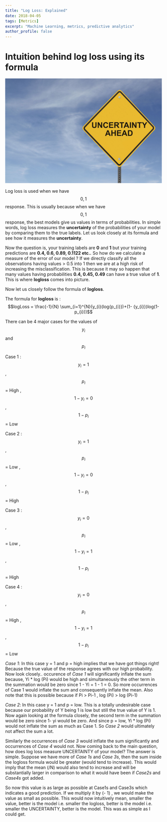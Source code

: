 ```yaml
---
title: "Log Loss: Explained"
date: 2018-04-05
tags: [Metrics]
excerpt: "Machine Learning, metrics, predictive analytics"
author_profile: false
---
```


# Intuition behind log loss using its formula

![Uncertainty](/images/uncertainty_2.jpg)

Log loss is used when we have $${0,1}$$ response. This is usually because when we have $${0,1}$$ response, the best models give us values in terms of probabilities.
In simple words, log loss measures the **uncertainty** of the probabilities of your model by comparing them to the true labels. Let us look closely at its formula and see how it measures the **uncertainty**.


Now the question is, your training labels are **0** and **1** but your training predictions are **0.4, 0.6, 0.89, 0.1122 etc..** So how do we calculate a measure of the error of our model ? If we directly classify all the observations having values > 0.5 into 1 then we are at a high risk of increasing the misclassification. This is because it may so happen that many values having probabilities **0.4, 0.45, 0.49** can have a true value of **1**.
This is where **logloss** comes into picture.


Now let us closely follow the formula of **logloss**.


The formula for **logloss** is :
$$logLoss  =  \frac{-1}{N}  \sum_{i=1}^{N}(y_{i}(log{p_{i}})+(1- {y_{i}})log(1-p_{i}))$$

There can be 4 major cases for the values of $$y_{i}$$ and $$p_{i}$$

Case 1 : $$y_{i} = 1 $$ , $$p_{i}$$ = High , $$ 1 - y_{i} = 0$$ , $$1 - p_{i}$$ = Low


Case 2 : $$y_{i} = 1 $$ , $$p_{i}$$ = Low , $$ 1 - y_{i} = 0$$ , $$1 - p_{i}$$ = High


Case 3 : $$y_{i} = 0 $$ , $$p_{i}$$ = Low , $$ 1 - y_{i} = 1$$ , $$1 - p_{i}$$ = High


Case 4 : $$y_{i} = 0 $$ , $$p_{i}$$ = High , $$ 1 - y_{i} = 1$$ , $$1 - p_{i}$$ = Low

*Case 1*:
In this case y = 1 and p = high implies that we have got things right! Because the true value of the response agrees with our high probability. Now look closely.. occurence of *Case 1* will significantly inflate the sum because, Yi * log (Pi) would be high and simultaneously the other term in the summation would be zero since 1 - Yi = 1 - 1 = 0. So more occurrences of Case 1 would inflate the sum and consequently inflate the mean.
Also note that this is possible because if Pi > Pi-1 , log (Pi) > log (Pi-1)


*Case 2*:
In this case y = 1 and p = low. This is a totally undesirable case because our probability of Y being 1 is low but still the true value of Y is 1. Now again looking at the formula closely, the second term in the summation would be zero since 1- yi would be zero. And since p = low, Yi * log (Pi) would not inflate the sum as much as Case 1. So *Case 2* would ultimately not affect the sum a lot.


Similarly the occurrences of *Case 3* would inflate the sum significantly and occurrences of *Case 4* would not.
Now coming back to the main question, how does log loss measure UNCERTAINTY of your model? The answer is simple. Suppose we have more of *Case 1s* and *Case 3s*, then the sum inside the logloss formula would be greater (would tend to increase). This would imply that the mean (/N) would also tend to increase and will be substantially larger in comparison to what it would have been if *Case2s* and *Case4s* got added.


So now this value is as large as possible at Case1s and Case3s which indicates a good prediction. If we multiply it by (- 1) , we would make the value as small as possible. This would now intuitively mean, smaller the value, better is the model i.e. smaller the logloss, better is the model i.e. smaller the UNCERTAINTY, better is the model.
This was as simple as I could get.

